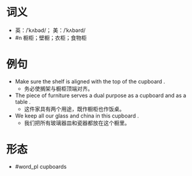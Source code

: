 # 词义
- 英：/ˈkʌbəd/； 美：/ˈkʌbərd/
- #n 橱柜；壁橱；衣柜；食物柜
# 例句
- Make sure the shelf is aligned with the top of the cupboard .
	- 务必使搁架与橱柜顶端对齐。
- The piece of furniture serves a dual purpose as a cupboard and as a table .
	- 这件家具有两个用途，既作橱柜也作饭桌。
- We keep all our glass and china in this cupboard .
	- 我们把所有玻璃器皿和瓷器都放在这个橱里。
# 形态
- #word_pl cupboards
